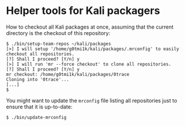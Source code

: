 # Helper tools for Kali packagers

How to checkout all Kali packages at once, assuming that the current
directory is the checkout of this repository:

```
$ ./bin/setup-team-repos ~/kali/packages
[>] I will setup '/home/g0tmi1k/kali/packages/.mrconfig' to easily checkout all repositories.
[?] Shall I proceed? [Y/n] y
[>] I will run 'mr --force checkout' to clone all repositories.
[?] Shall I proceed? [Y/n] y
mr checkout: /home/g0tmi1k/kali/packages/0trace
Cloning into '0trace'...
[...]
$
```

You might want to update the `mrconfig` file listing all repositories
just to ensure that it is up-to-date:

```
$ ./bin/update-mrconfig
```
